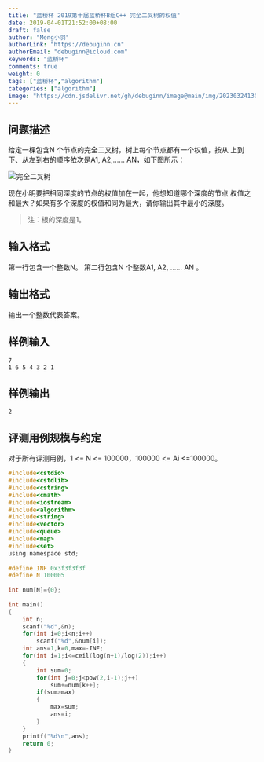 ```yaml
---
title: "蓝桥杯 2019第十届蓝桥杯B组C++ 完全二叉树的权值"
date: 2019-04-01T21:52:00+08:00
draft: false
author: "Meng小羽"
authorLink: "https://debuginn.cn"
authorEmail: "debuginn@icloud.com"
keywords: "蓝桥杯"
comments: true
weight: 0
tags: ["蓝桥杯","algorithm"]
categories: ["algorithm"]
image: "https://cdn.jsdelivr.net/gh/debuginn/image@main/img/202303241303887.jpg"
---
```


## 问题描述

给定一棵包含N 个节点的完全二叉树，树上每个节点都有一个权值，按从
上到下、从左到右的顺序依次是A1, A2,...... AN，如下图所示：

![完全二叉树](https://cdn.jsdelivr.net/gh/debuginn/image@main/img/202303242155344.png)


现在小明要把相同深度的节点的权值加在一起，他想知道哪个深度的节点
权值之和最大？如果有多个深度的权值和同为最大，请你输出其中最小的深度。

> 注：根的深度是1。

## 输入格式

第一行包含一个整数N。
第二行包含N 个整数A1, A2, ...... AN 。

## 输出格式

输出一个整数代表答案。

## 样例输入

```shell
7
1 6 5 4 3 2 1
```

## 样例输出

```shell
2
```

## 评测用例规模与约定

对于所有评测用例，1 <= N <= 100000，100000 <= Ai <=100000。

```c
#include<cstdio>
#include<cstdlib>
#include<cstring>
#include<cmath>
#include<iostream>
#include<algorithm>
#include<string>
#include<vector>
#include<queue>
#include<map>
#include<set>
using namespace std;
 
#define INF 0x3f3f3f3f
#define N 100005
 
int num[N]={0};
 
int main()
{
	int n;
	scanf("%d",&n);
	for(int i=0;i<n;i++)
		scanf("%d",&num[i]);
	int ans=1,k=0,max=-INF;
	for(int i=1;i<=ceil(log(n+1)/log(2));i++)
	{
		int sum=0; 
		for(int j=0;j<pow(2,i-1);j++)
			sum+=num[k++];
		if(sum>max)
		{
			max=sum;
			ans=i;
		}
	}
	printf("%d\n",ans);
	return 0;
}
```